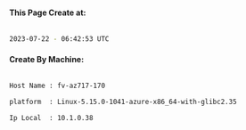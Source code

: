 
   
#### This Page Create at:

```bash

2023-07-22 - 06:42:53 UTC

```

#### Create By Machine:

```bash

Host Name : fv-az717-170

platform  : Linux-5.15.0-1041-azure-x86_64-with-glibc2.35

Ip Local  : 10.1.0.38

```

